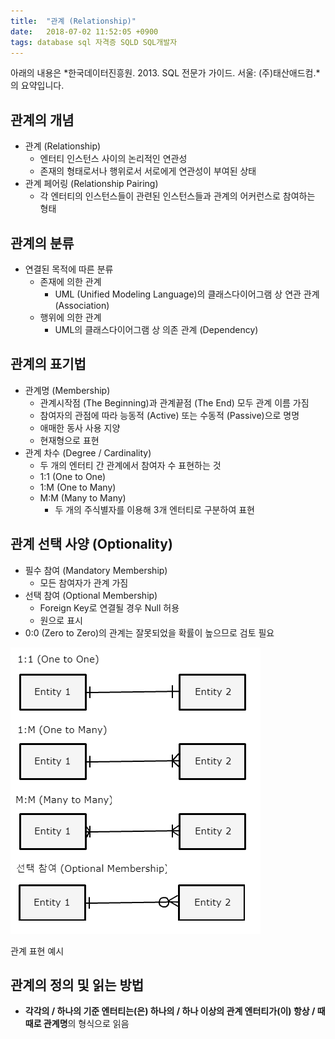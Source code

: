 ```yaml
---
title:  "관계 (Relationship)"
date:   2018-07-02 11:52:05 +0900
tags: database sql 자격증 SQLD SQL개발자
---
```


아래의 내용은 *한국데이터진흥원. 2013. SQL 전문가 가이드. 서울: (주)태산애드컴.*의 요약입니다.


## 관계의 개념
* 관계 (Relationship)
    * 엔터티 인스턴스 사이의 논리적인 연관성
    * 존재의 형태로서나 행위로서 서로에게 연관성이 부여된 상태
* 관계 페어링 (Relationship Pairing)
    * 각 엔터티의 인스턴스들이 관련된 인스턴스들과 관계의 어커런스로 참여하는 형태



## 관계의 분류
* 연결된 목적에 따른 분류
    * 존재에 의한 관계
        * UML (Unified Modeling Language)의 클래스다이어그램 상 연관 관계 (Association)
    * 행위에 의한 관계
        * UML의 클래스다이어그램 상 의존 관계 (Dependency)



## 관계의 표기법
* 관계명 (Membership)
    * 관계시작점 (The Beginning)과 관계끝점 (The End) 모두 관계 이름 가짐
    * 참여자의 관점에 따라 능동적 (Active) 또는 수동적 (Passive)으로 명명
    * 애매한 동사 사용 지양
    * 현재형으로 표현
* 관계 차수 (Degree / Cardinality)
    * 두 개의 엔터티 간 관계에서 참여자 수 표현하는 것
    * 1:1 (One to One)
    * 1:M (One to Many)
    * M:M (Many to Many)
        * 두 개의 주식별자를 이용해 3개 엔터티로 구분하여 표현



## 관계 선택 사양 (Optionality)
* 필수 참여 (Mandatory Membership)
    * 모든 참여자가 관계 가짐
* 선택 참여 (Optional Membership)
    * Foreign Key로 연결될 경우 Null 허용
    * 원으로 표시
* 0:0 (Zero to Zero)의 관계는 잘못되었을 확률이 높으므로 검토 필요


![Relationship example](../assets/images/2018-07-02-relationship-01-relationship.png)


관계 표현 예시



## 관계의 정의 및 읽는 방법
* **각각의 / 하나의 기준 엔터티는(은) 하나의 / 하나 이상의 관계 엔터티가(이) 항상 / 때때로 관계명**의 형식으로 읽음